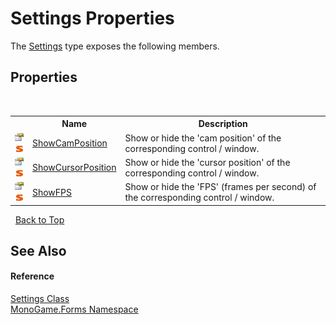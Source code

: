 # Settings Properties
 

The <a href="91e4e8f8-b61b-e281-44aa-8edf86d363a7">Settings</a> type exposes the following members.


## Properties
&nbsp;<table><tr><th></th><th>Name</th><th>Description</th></tr><tr><td>![Public property](media/pubproperty.gif "Public property")![Static member](media/static.gif "Static member")</td><td><a href="fecebfb2-eb85-7696-dcea-a9edfd6e303f">ShowCamPosition</a></td><td>
Show or hide the 'cam position' of the corresponding control / window.</td></tr><tr><td>![Public property](media/pubproperty.gif "Public property")![Static member](media/static.gif "Static member")</td><td><a href="d246bb58-a8d0-3f3a-a0ec-4a72af0a6a71">ShowCursorPosition</a></td><td>
Show or hide the 'cursor position' of the corresponding control / window.</td></tr><tr><td>![Public property](media/pubproperty.gif "Public property")![Static member](media/static.gif "Static member")</td><td><a href="68ef3b2d-fecd-666b-6d74-f320c9b10be6">ShowFPS</a></td><td>
Show or hide the 'FPS' (frames per second) of the corresponding control / window.</td></tr></table>&nbsp;
<a href="#settings-properties">Back to Top</a>

## See Also


#### Reference
<a href="91e4e8f8-b61b-e281-44aa-8edf86d363a7">Settings Class</a><br /><a href="e43a6d13-bccd-e8ed-0a18-1b1a3547310d">MonoGame.Forms Namespace</a><br />